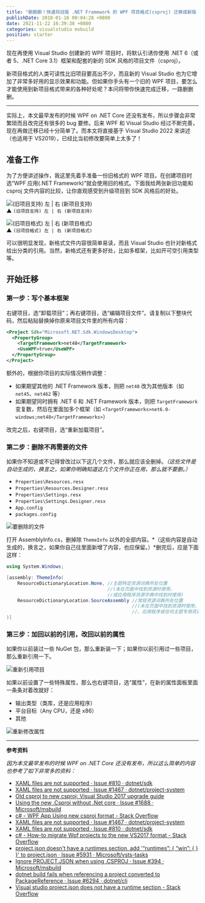 ```yaml
---
title: "删删删！快速将旧版 .NET Framework 的 WPF 项目格式(csproj) 迁移成新版 SDK 风格的项目格式"
publishDate: 2018-01-16 00:04:28 +0800
date: 2021-11-22 16:39:38 +0800
categories: visualstudio msbuild
position: starter
---
```


现在再使用 Visual Studio 创建新的 WPF 项目时，将默认引诱你使用 .NET 6（或者 5、.NET Core 3.1）框架和配套的新的 SDK 风格的项目文件（csproj）。

新项目格式的人类可读性比旧项目要高出不少，而且新的 Visual Studio 也为它增加了非常多好用的显示效果和功能。但如果你手头有一个旧的 WPF 项目，要怎么才能使用到新项目格式带来的各种好处呢？本问将带你快速完成迁移，一路删删删。

---

实际上，本文最早发布的时候 WPF on .NET Core 还没有发布，所以步骤会非常繁琐而且改完还有很多的 bug 要修。后来 WPF 和 Visual Studio 经过不断完善，现在再做迁移已经十分简单了。而本文将直接基于 Visual Studio 2022 来讲述（也适用于 VS2019），已经比当初修改要简单上太多了！

<p id="toc"></p>

## 准备工作

为了方便讲述操作，我这里先着手准备一份旧格式的 WPF 项目。在创建项目时选“WPF 应用(.NET Framework)”就会使用旧的格式。下面我给两张新旧功能和 csproj 文件内容的比较，让你直观感受到升级项目到 SDK 风格后的好处。

![`(旧项目支持) 左 | 右 (新项目支持)`](/static/posts/2021-11-22-16-31-29.png)  
▲ `(旧项目支持) 左 | 右 (新项目支持)`

![`(旧项目格式) 左 | 右 (新项目格式)`](/static/posts/2021-11-22-16-32-21.png)  
▲ `(旧项目格式) 左 | 右 (新项目格式)`

可以很明显发现，新格式文件内容很简单易读，而且 Visual Studio 也针对新格式给出分类的引用。当然，新格式还有更多好处，比如多框架，比如开可空引用类型等。

## 开始迁移

### 第一步：写个基本框架

右键项目，选“卸载项目”；再右键项目，选“编辑项目文件”。请复制以下整块代码，然后粘贴替换掉你原来项目文件里的所有内容：

```xml
<Project Sdk="Microsoft.NET.Sdk.WindowsDesktop">
  <PropertyGroup>
    <TargetFramework>net48</TargetFramework>
    <UseWPF>true</UseWPF>
  </PropertyGroup>
</Project>
```

额外的，根据你项目的实际情况稍作调整：

* 如果期望其他的 .NET Framework 版本，则把 `net48` 改为其他版本（如 `net45`、`net462` 等）
* 如果期望同时拥有 .NET 6 和 .NET Framework 版本，则把 `TargetFramework` 变复数，然后在里面加多个框架（如 `<TargetFrameworks>net6.0-windows;net48</TargetFrameworks>`）

改完之后，右键项目，选“重新加载项目”。

### 第二步：删除不再需要的文件

如果你不知道或不记得曾改过以下这几个文件，那么就应该全删掉。*（这些文件是自动生成的，换言之，如果你明确知道这几个文件你正在用，那么就不要删。）*

* `Properties\Resources.resx`
* `Properties\Resources.Designer.resx`
* `Properties\Settings.resx`
* `Properties\Settings.Designer.resx`
* `App.config`
* `packages.config`

![要删除的文件](/static/posts/2021-11-22-16-19-23.png)

打开 AssemblyInfo.cs，删掉除 `ThemeInfo` 以外的全部内容。*（这些内容是自动生成的，换言之，如果你自己往里面新增了内容，也应保留。）*删完后，应是下面这样：

```csharp
using System.Windows;

[assembly: ThemeInfo(
    ResourceDictionaryLocation.None, //主题特定资源词典所处位置
                                     //(未在页面中找到资源时使用，
                                     //或应用程序资源字典中找到时使用)
    ResourceDictionaryLocation.SourceAssembly //常规资源词典所处位置
                                              //(未在页面中找到资源时使用，
                                              //、应用程序或任何主题专用资源字典中找到时使用)
)]
```

### 第三步：加回以前的引用，改回以前的属性

如果你以前装过一些 NuGet 包，那么重新装一下；如果你以前引用过一些项目，那么重新引用一下。

![重新引用项目](/static/posts/2021-11-22-16-38-21.png)

如果以前设置了一些特殊属性，那么也右键项目，选“属性”，在新的属性面板里面一条条对着改就好：

* 输出类型（类库，还是应用程序）
* 平台目标（Any CPU，还是 x86）
* 其他

![重新修改属性](/static/posts/2021-11-22-16-37-26.png)

---

**参考资料**

*因为本文最早发布的时候 WPF on .NET Core 还没有发布，所以这么简单的内容也参考了如下非常多的资料：*

- [XAML files are not supported · Issue #810 · dotnet/sdk](https://github.com/dotnet/sdk/issues/810)
- [XAML files are not supported · Issue #1467 · dotnet/project-system](https://github.com/dotnet/project-system/issues/1467)
- [Old csproj to new csproj: Visual Studio 2017 upgrade guide](http://www.natemcmaster.com/blog/2017/03/09/vs2015-to-vs2017-upgrade/)
- [Using the new .Csproj without .Net core · Issue #1688 · Microsoft/msbuild](https://github.com/Microsoft/msbuild/issues/1688)
- [c# - WPF App Using new csproj format - Stack Overflow](https://stackoverflow.com/q/44140673/6233938)
- [XAML files are not supported · Issue #1467 · dotnet/project-system](https://github.com/dotnet/project-system/issues/1467)
- [XAML files are not supported · Issue #810 · dotnet/sdk](https://github.com/dotnet/sdk/issues/810)
- [c# - How-to migrate Wpf projects to the new VS2017 format - Stack Overflow](https://stackoverflow.com/a/50550063/6233938)
- [project.json doesn't have a runtimes section, add '“runtimes”: { “win”: { } }' to project.json · Issue #5931 · Microsoft/vsts-tasks](https://github.com/Microsoft/vsts-tasks/issues/5931)
- [Ignore PROJECT.JSON when using .CSPROJ · Issue #394 · Microsoft/msbuild](https://github.com/Microsoft/msbuild/issues/394)
- [dotnet build fails when referencing a project converted to PackageReference · Issue #6294 · dotnet/cli](https://github.com/dotnet/cli/issues/6294)
- [Visual studio project.json does not have a runtime section - Stack Overflow](https://stackoverflow.com/q/45614394/6233938)
